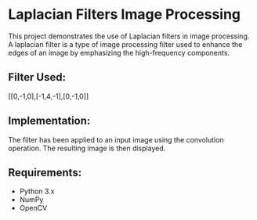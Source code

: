 # Laplacian Filters Image Processing
This project demonstrates the use of Laplacian filters in image processing. A laplacian filter is a type of image processing filter used to enhance the edges of an image by emphasizing the high-frequency components.

## Filter Used:
[[0,-1,0],[-1,4,-1],[0,-1,0]]

## Implementation:
The filter has been applied to an input image using the convolution operation. The resulting image is then displayed.

## Requirements:
- Python 3.x
- NumPy
- OpenCV